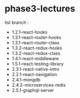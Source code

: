 # phase3-lectures

list branch :

- 1.2.1-react-hooks
- 1.3.1-react-router-hooks
- 1.3.1-react-router-class
- 1.3.2-react-redux-hooks
- 1.3.2-react-redux-class
- 1.4.1-react-middleware
- 1.5.1-react-testing-library
- 2.3.1-react-native-intro
- 2.2.1-react-navigation
- 2.4.1-mongdb
- 2.4.2-microservices-redis
- 2.5.1-graphql-server
